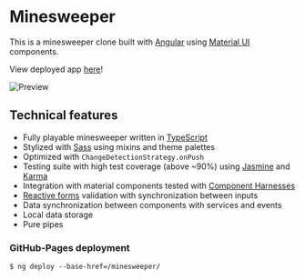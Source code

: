 # Minesweeper

This is a minesweeper clone built with [Angular](https://angular.io/)
using [Material UI](https://material.angular.io/) components.

View deployed app [here](https://grzegorz-chojnacki.github.io/minesweeper/)!

![Preview](https://raw.github.com/grzegorz-chojnacki/minesweeper/master/images/minesweeper-preview.png)

## Technical features
- Fully playable minesweeper written in [TypeScript](https://www.typescriptlang.org/)
- Stylized with [Sass](https://sass-lang.com/) using mixins and theme palettes
- Optimized with `ChangeDetectionStrategy.onPush`
- Testing suite with high test coverage (above ~90%) using [Jasmine](https://jasmine.github.io/) and [Karma](https://karma-runner.github.io/latest/index.html)
- Integration with material components tested with [Component Harnesses](https://material.angular.io/cdk/test-harnesses/overview)
- [Reactive forms](https://angular.io/guide/reactive-forms) validation with synchronization between inputs
- Data synchronization between components with services and events
- Local data storage
- Pure pipes

### GitHub-Pages deployment

```shell
$ ng deploy --base-href=/minesweeper/
```